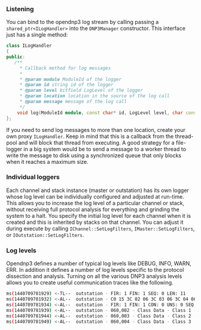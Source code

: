 ### Listening

You can bind to the opendnp3 log stream by calling passing a `shared_ptr<ILogHandler>` into the  `DNP3Manager` constructor. This interface
just has a single method:

```c++
class ILogHandler
{
public:
   /**
     * Callback method for log messages
     *
     * @param module ModuleId of the logger
     * @param id string id of the logger
     * @param level bitfield LogLevel of the logger
     * @param location location in the source of the log call
     * @param message message of the log call
     */
	void log(ModuleId module, const char* id, LogLevel level, char const* location, char const* message) = 0;
};
```
If you need to send log messages to more than one location, create your own proxy `ILogHandler`. Keep in mind that this is a callback from the
thread-pool and will block that thread from executing. A good strategy for a file-logger in a big system would be to send a message
to a worker thread to write the message to disk using a synchronized queue that only blocks when it reaches a maximum size.

### Individual loggers

Each channel and stack instance (master or outstation) has its own logger whose log level can be individually configured and adjusted at run-time.
This allows you to increase the log level of a particular channel or stack, without receiving full protocol analysis for everything and grinding the
system to a halt. You specify the initial log level for each channel when it is created and this is inherited by stacks on that channel. You can
adjust it during execute by calling `IChannel::SetLogFilters`, `IMaster::SetLogFilters`, or `IOutstation::SetLogFilters`.

### Log levels

Opendnp3 defines a number of typical log levels like DEBUG, INFO, WARN, ERR. In addition it defines a number of log levels specific to the protocol dissection and analysis. Turning
on all the various DNP3 analysis levels allows you to create useful communication traces like the following.

```sh
ms(1440709781929) <-TL--  outstation - FIR: 1 FIN: 1 SEQ: 0 LEN: 11
ms(1440709781932) <-AL--  outstation - C0 15 3C 02 06 3C 03 06 3C 04 06
ms(1440709781934) <-AL--  outstation - FIR: 1 FIN: 1 CON: 0 UNS: 0 SEQ: 0 FUNC: DISABLE_UNSOLICITED
ms(1440709781939) <-AL--  outstation - 060,002 - Class Data - Class 1 - all objects
ms(1440709781944) <-AL--  outstation - 060,003 - Class Data - Class 2 - all objects
ms(1440709781949) <-AL--  outstation - 060,004 - Class Data - Class 3 - all objects
```

